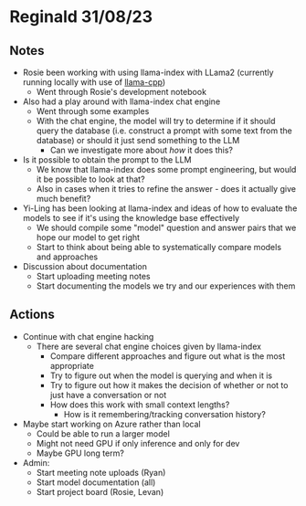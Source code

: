 # Reginald 31/08/23

## Notes
- Rosie been working with using llama-index with LLama2 (currently running locally with use of [llama-cpp](https://github.com/abetlen/llama-cpp-python))
    - Went through Rosie's development notebook
- Also had a play around with llama-index chat engine
    - Went through some examples
    - With the chat engine, the model will try to determine if it should query the database (i.e. construct a prompt with some text from the database) or should it just send something to the LLM
        - Can we investigate more about _how_ it does this?
- Is it possible to obtain the prompt to the LLM
    - We know that llama-index does some prompt engineering, but would it be possible to look at that?
    - Also in cases when it tries to refine the answer - does it actually give much benefit?
- Yi-Ling has been looking at llama-index and ideas of how to evaluate the models to see if it's using the knowledge base effectively
    - We should compile some "model" question and answer pairs that we hope our model to get right
    - Start to think about being able to systematically compare models and approaches
- Discussion about documentation
    - Start uploading meeting notes
    - Start documenting the models we try and our experiences with them

## Actions
- Continue with chat engine hacking
    - There are several chat engine choices given by llama-index
        - Compare different approaches and figure out what is the most appropriate
        - Try to figure out when the model is querying and when it is
        - Try to figure out how it makes the decision of whether or not to just have a conversation or not
        - How does this work with small context lengths?
            - How is it remembering/tracking conversation history?
- Maybe start working on Azure rather than local
    - Could be able to run a larger model
    - Might not need GPU if only inference and only for dev
    - Maybe GPU long term?
- Admin:
    - Start meeting note uploads (Ryan)
    - Start model documentation (all)
    - Start project board (Rosie, Levan)
